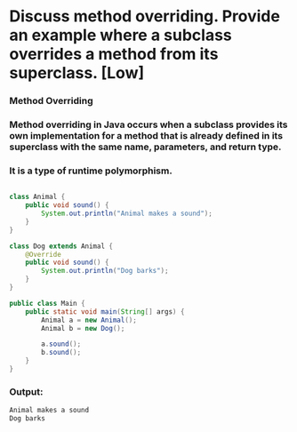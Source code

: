 # Discuss method overriding. Provide an example where a subclass overrides a method from its superclass. [Low]


### Method Overriding
### Method overriding in Java occurs when a subclass provides its own implementation for a method that is already defined in its superclass with the same name, parameters, and return type.
### It is a type of runtime polymorphism.

```java

class Animal {
    public void sound() {
        System.out.println("Animal makes a sound");
    }
}

class Dog extends Animal {
    @Override
    public void sound() {
        System.out.println("Dog barks");
    }
}

public class Main {
    public static void main(String[] args) {
        Animal a = new Animal();  
        Animal b = new Dog();    

        a.sound();
        b.sound(); 
    }
}

```

### Output:

```java
Animal makes a sound
Dog barks

```

